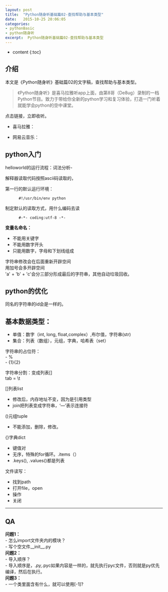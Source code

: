 ```yaml
---
layout: post
title:  "Python随身听基础篇02-查找帮助与基本类型"
date:   2015-10-25 20:06:05
categories:  
- pythonBasic
- python随身听
excerpt:  Python随身听基础篇02-查找帮助与基本类型
---
```


* content
 {:toc}

## 介绍

本文是《Python随身听》基础篇02的文字稿，查找帮助与基本类型。

>《Python随身听》是喜马拉雅听app上面，由第8哥（De8ug）录制的一档Python节目。致力于带给你全新的python学习和复习体验，打造一门听着就能学会python的空中课堂。

点击链接，立即收听。

- 喜马拉雅：

- 网易云音乐：


## python入门  
   helloworld的运行流程：词法分析-
          
   解释器读取代码按照ascii码读取的，

第一行的默认运行环境：

          #!/usr/bin/env python
          
制定默认的读取方式，用什么编码去读

          #-*- coding:utf-8 -*-

**变量名命名：**    
- 不能用关键字   
- 不能用数字开头     
- 只能用数字，字母和下划线组成           

字符串修改会在后面重新开辟空间    
用加号会多开辟空间     
'a' + 'b' + 'c'会分三部分形成最后的字符串，其他自动垃圾回收。     

## python的优化
同名的字符串的id会是一样的。    


## 基本数据类型：
   - 单值：数字（int, long, float,complex）,布尔值，字符串(str) 
   - 集合：列表（数组），元组，字典，哈希表（set）

字符串的占位符：         
     - %             
     - {1}{2}               

字符串分割：变成列表[]                 
tab = \t                  


[]列表list                 
- 修改后，内存地址不变，因为是引用类型                    
- join把列表变成字符串，‘—’表示连接符                          

()元组tuple                    
- 不能添加，删除，修改。                   

{}字典dict                   
- 键值对                      
- 无序，特殊的for循环。.items（）                           
- .keys(), .values()都是列表                            


文件读写：                    
- 找到path                     
- 打开file，open                    
- 操作                    
- 关闭                      



----------
## QA              
**问题1：**                
          - 怎么import文件夹内的模块？                       
          - 写个空文件__init__.py                          
**问题2：**                       
          - 导入顺序？                               
          - 导入顺序是，*.py,*.pyc如果内容是一样的，就先执行pyc文件，否则就是py优先编译，然后在执行。                                       
**问题3：**                                      
          - 一个类里面含有什么，就可以使用[-1]?                                      


